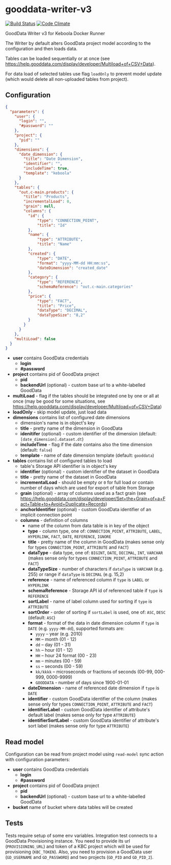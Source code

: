 # gooddata-writer-v3
[![Build Status](https://travis-ci.com/keboola/gooddata-writer-v3.svg?branch=master)](https://travis-ci.com/keboola/gooddata-writer-v3)
[![Code Climate](https://codeclimate.com/github/keboola/gooddata-writer-v3/badges/gpa.svg)](https://codeclimate.com/github/keboola/gooddata-writer-v3)

GoodData Writer v3 for Keboola Docker Runner

The Writer by default alters GoodData project model according to the configuration and then loads data. 

Tables can be loaded sequentially or at once (see https://help.gooddata.com/display/developer/Multiload+of+CSV+Data).

For data load of selected tables use flag `loadOnly` to prevent model update (which would delete all non-uploaded tables from project).

## Configuration

```json
{
  "parameters": {
    "user": {
      "login": "",
      "#password": ""
    },
    "project": {
      "pid": ""
    },
    "dimensions": {
      "date_dimension": {
        "title": "Date Dimension",
        "identifier": "",
        "includeTime": true,
        "template": "keboola"
      }
    },
    "tables": {
      "out.c-main.products": {
        "title": "Products",
        "incrementalLoad": 0,
        "grain": null,
        "columns": {
          "id": {
              "type": "CONNECTION_POINT",
              "title": "Id"
          },
          "name": {
              "type": "ATTRIBUTE",
              "title": "Name"
          },
          "created": {
              "type": "DATE",
              "format": "yyyy-MM-dd HH:mm:ss",
              "dateDimension": "created_date"
          },
          "category": {
              "type": "REFERENCE",
              "schemaReference": "out.c-main.categories"
          },
          "price": {
              "type": "FACT",
              "title": "Price",
              "dataType": "DECIMAL",
              "dataTypeSize": "8,2"
          }
        }
      }
    },
    "multiLoad": false
  }
}
```

- **user** contains GoodData credentials
    - **login**
    - **#password**
- **project** contains pid of GoodData project
    - **pid**
    - **backendUrl** (optional) - custom base url to a white-labelled GoodData
- **multiLoad** - flag if the tables should be integrated one by one or all at once (may be good for some situations, see https://help.gooddata.com/display/developer/Multiload+of+CSV+Data)
- **loadOnly** - skip model update, just load data 
- **dimensions** contains list of configured date dimensions
    - dimension's name is in object's key
    - **title** - pretty name of the dimension in GoodData
    - **idenitifer** (optional) - custom identifier of the dimension (default: `[date_dimension].dataset.dt`)
    - **includeTime** - flag if the date contains also the time dimension (default: `false`)
    - **template** - name of date dimension template (default: `gooddata`)
- **tables** contains list of configured tables to load
    - table's Storage API identifier is in object's key
    - **identifier** (optional) - custom identifier of the dataset in GoodData
    - **title** - pretty name of the dataset in GoodData
    - **incrementalLoad** - should be empty or `0` for full load or contain number of days which are used for export of table from Storage
    - **grain** (optional) - array of columns used as a fact grain (see https://help.gooddata.com/display/developer/Set+the+Grain+of+a+Fact+Table+to+Avoid+Duplicate+Records)
    - **anchorIdentifier** (optional) - custom GoodData identifier of an implicit connection point
    - **columns** - definition of columns
        - name of the column from data table is in key of the object
        - **type** - column type, one of: `CONNECTION_POINT`, `ATTRIBUTE`, `LABEL`, `HYPERLINK`, `FACT`, `DATE`, `REFERENCE`, `IGNORE`
        - **title** - pretty name of the column in GoodData (makes sense only for types `CONNECTION_POINT`, `ATTRIBUTE` and `FACT`)
        - **dataType** - data type, one of: `BIGINT`, `DATE`, `DECIMAL`, `INT`, `VARCHAR` (makes sense only for types `CONNECTION_POINT`, `ATTRIBUTE` and `FACT`)
        - **dataTypeSize** - number of characters if `dataType` is `VARCHAR` (e.g. 255) or range if `dataType` is `DECIMAL` (e.g. 15,2)
        - **reference** - name of referenced column if `type` is `LABEL` or `HYPERLINK`
        - **schemaReference** - Storage API id of referenced table if `type` is `REFERENCE`
        - **sortLabel** - name of label column used for sorting if `type` is `ATTRIBUTE`
        - **sortOrder** - order of sorting if `sortLabel` is used, one of: `ASC`, `DESC` (default: `ASC`)
        - **format** - format of the data in date dimension column if `type` is `DATE` (e.g. `yyyy-MM-dd`), supported formats are:
            - `yyyy` – year (e.g. 2010)
            - `MM` – month (01 - 12)
            - `dd` – day (01 - 31)
            - `hh` – hour (01 - 12)
            - `HH` – hour 24 format (00 - 23)
            - `mm` – minutes (00 - 59)
            - `ss` – seconds (00 - 59)
            - `kk/kkkk` – microseconds or fractions of seconds (00-99, 000-999, 0000-9999)
            - `GOODDATA` - number of days since 1900-01-01
        - **dateDimension** - name of referenced date dimension if `type` is `DATE`
        - **identifier** - custom GoodData identifier of the column  (makes sense only for types `CONNECTION_POINT`, `ATTRIBUTE` and `FACT`)
        - **identifierLabel** - custom GoodData identifier of attribute's default label (makes sense only for type `ATTRIBUTE`)
        - **identifierSortLabel** - custom GoodData identifier of attribute's sort label (makes sense only for type `ATTRIBUTE`)
        

## Read model

Configuration can be read from project model using `read-model` sync action with configuration parameters:

- **user** contains GoodData credentials
    - **login**
    - **#password**
- **project** contains pid of GoodData project
    - **pid**
    - **backendUrl** (optional) - custom base url to a white-labelled GoodData
- **bucket** name of bucket where data tables will be created
        
## Tests

Tests require setup of some env variables. Integration test connects to a GoodData Provisioning instance. You need to provide its url (`PROVISIONING_URL`) and token of a KBC project which will be used for provisioning (`KBC_TOKEN`). Also, you need to provision a GoodData user (`GD_USERNAME` and `GD_PASSWORD`) and two projects (`GD_PID` and `GD_PID_2`).
